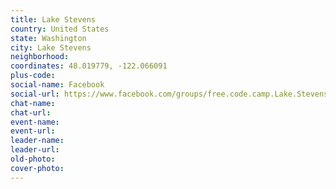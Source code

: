```yaml
---
title: Lake Stevens
country: United States
state: Washington
city: Lake Stevens
neighborhood: 
coordinates: 48.019779, -122.066091
plus-code:
social-name: Facebook
social-url: https://www.facebook.com/groups/free.code.camp.Lake.Stevens.WA
chat-name:
chat-url:
event-name:
event-url:
leader-name:
leader-url:
old-photo: 
cover-photo:
---
```

